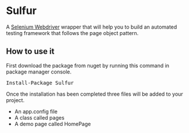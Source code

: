 <h1>Sulfur</h1>

<p>
  A <a href="">Selenium Webdriver</a> wrapper that will help you to build an automated testing framework 
  that follows the page object pattern. 
</p>

<h2>How to use it</h2>

<p>
First download the package from nuget by running this command in package manager console.
</p>

<pre>Install-Package Sulfur</pre>

<p>
Once the installation has been completed three files will be added to your project.
<ul>
  <li>An app.config file</li>
  <li>A class called pages</li>
  <li>A demo page called HomePage</li>
</ul>
</p>

